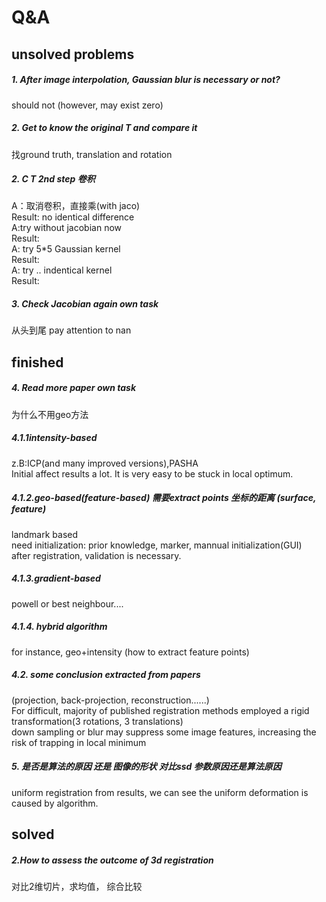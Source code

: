 # Q&A
## unsolved problems
##### 1. After image interpolation, Gaussian blur is necessary or not?
should not (however, may exist zero)
##### 2. Get to know the original T and compare it
找ground truth, translation and rotation
##### 2. C T 2nd step 卷积
A：取消卷积，直接乘(with jaco)
<br>
Result: no identical difference
<br>
A:try without jacobian now
<br>
Result:
<br>
A: try 5*5 Gaussian kernel 
<br>
Result:
<br>
A: try .. indentical kernel 
<br>
Result:
##### 3. Check Jacobian again   own task
从头到尾 pay attention to nan 
## finished
##### 4. Read more paper        own task
为什么不用geo方法  
##### 4.1.1intensity-based 
z.B:ICP(and many improved versions),PASHA
<br>
Initial affect results a lot. It is very easy to be stuck in local optimum. 
##### 4.1.2.geo-based(feature-based) 需要extract points 坐标的距离 (surface, feature) 
landmark based
<br>
need initialization: prior knowledge, marker, mannual initialization(GUI)
<br>
after registration, validation is necessary.
##### 4.1.3.gradient-based 
powell or best neighbour....
##### 4.1.4. hybrid algorithm
for instance, geo+intensity (how to extract feature points)
##### 4.2. some conclusion extracted from papers
(projection, back-projection, reconstruction......)
<br>
For difficult, majority of published registration methods employed a rigid transformation(3 rotations, 3 translations)
<br>
down sampling or blur may suppress some image features, increasing the risk of trapping in local minimum
##### 5.  是否是算法的原因 还是 图像的形状 对比ssd 参数原因还是算法原因
uniform registration
from results, we can see the uniform deformation is caused by algorithm. 
## solved
##### 2.How to assess the outcome of 3d registration 
对比2维切片，求均值， 综合比较
